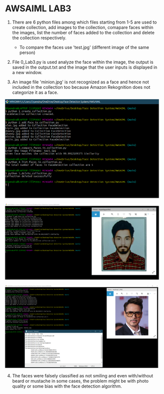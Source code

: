 # AWSAIML LAB3

1. There are 6 python files among which files starting from 1-5 are used to create collection, add images to the collection, comapare faces within the images, list the number of faces added to the collection and delete the collection respectively.
    * To compare the faces use 'test.jpg' (different image of the same person)
    
2. File 0_Lab3.py is used analyze the face within the image, the output is saved in the output.txt and the image that the user inputs is displayed in a new window.

3. An image file 'minion.jpg' is not recognized as a face and hence not included in the collection too because Amazon Rekognition does not categorize it as a face.

![Screenshot1](img/Screenshot1.png)

![Screenshot2](img/Screenshot2.png)

![Screenshot3](img/Screenshot3.png)

4. The faces were falsely classified as not smiling and even with/without beard or mustache in some cases, the problem might be with photo quality or some bias with the face detection algorithm.
